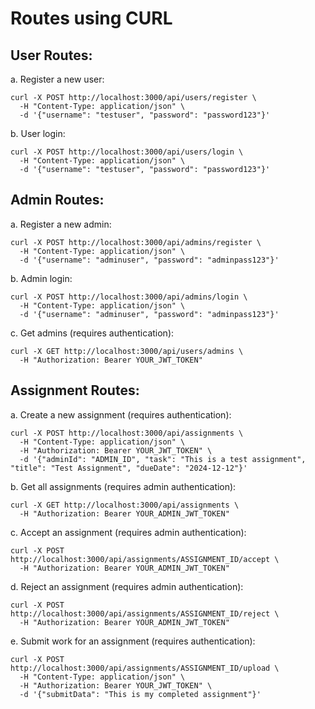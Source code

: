 # Routes using CURL

## User Routes:

a. Register a new user:

```
curl -X POST http://localhost:3000/api/users/register \
  -H "Content-Type: application/json" \
  -d '{"username": "testuser", "password": "password123"}'
```

b. User login:

```
curl -X POST http://localhost:3000/api/users/login \
  -H "Content-Type: application/json" \
  -d '{"username": "testuser", "password": "password123"}'
```

## Admin Routes:

a. Register a new admin:

```
curl -X POST http://localhost:3000/api/admins/register \
  -H "Content-Type: application/json" \
  -d '{"username": "adminuser", "password": "adminpass123"}'
```

b. Admin login:

```
curl -X POST http://localhost:3000/api/admins/login \
  -H "Content-Type: application/json" \
  -d '{"username": "adminuser", "password": "adminpass123"}'
```

c. Get admins (requires authentication):

```
curl -X GET http://localhost:3000/api/users/admins \
  -H "Authorization: Bearer YOUR_JWT_TOKEN"
```

## Assignment Routes:

a. Create a new assignment (requires authentication):

```
curl -X POST http://localhost:3000/api/assignments \
  -H "Content-Type: application/json" \
  -H "Authorization: Bearer YOUR_JWT_TOKEN" \
  -d '{"adminId": "ADMIN_ID", "task": "This is a test assignment", "title": "Test Assignment", "dueDate": "2024-12-12"}'
```

b. Get all assignments (requires admin authentication):

```
curl -X GET http://localhost:3000/api/assignments \
  -H "Authorization: Bearer YOUR_ADMIN_JWT_TOKEN"
```

c. Accept an assignment (requires admin authentication):

```
curl -X POST http://localhost:3000/api/assignments/ASSIGNMENT_ID/accept \
  -H "Authorization: Bearer YOUR_ADMIN_JWT_TOKEN"
```

d. Reject an assignment (requires admin authentication):

```
curl -X POST http://localhost:3000/api/assignments/ASSIGNMENT_ID/reject \
  -H "Authorization: Bearer YOUR_ADMIN_JWT_TOKEN"
```

e. Submit work for an assignment (requires authentication):

```
curl -X POST http://localhost:3000/api/assignments/ASSIGNMENT_ID/upload \
  -H "Content-Type: application/json" \
  -H "Authorization: Bearer YOUR_JWT_TOKEN" \
  -d '{"submitData": "This is my completed assignment"}'
```
